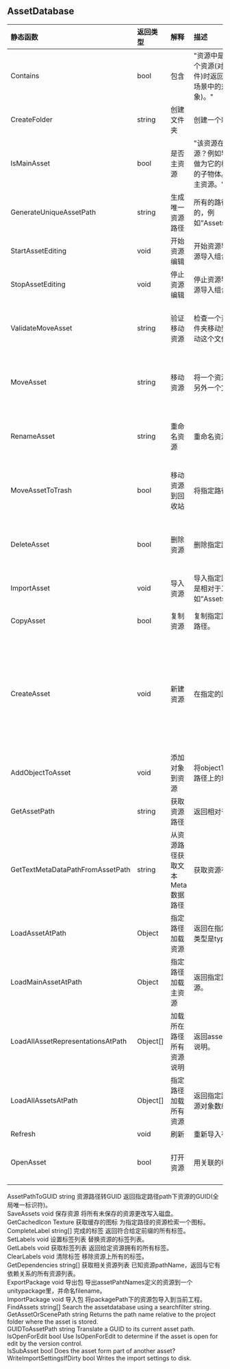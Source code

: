 ## AssetDatabase

|静态函数|返回类型|解释|描述|注意|
|:---|:---|:---|:---|:---|
|Contains|bool|包含|"资源中是否存在该对象？当对象是一个资源(对应资源文件夹中的一个文件)时返回true，否者返回false(例如场景中的对象或者在运行时生成的对象)。"||  
|CreateFolder|string|创建文件夹|创建一个新的文件夹。||
|IsMainAsset|bool|是否主资源|"该资源在Project窗口中是不是主资源？例如导入的模型有一个游戏物体做为它的根物体以及几个网格和扩充的子物体。在这个例子中根物体就是主资源。"||  
|GenerateUniqueAssetPath|string|生成唯一资源路径|所有的路径都是相对于工程文件夹的，例如”Assets/MyTextures/hello.png”||  
|StartAssetEditing|void|开始资源编辑|开始资源导入。它可以让你把多个资源导入组合成一个更大的导入。||  
|StopAssetEditing|void|停止资源编辑|停止资源导入。这可以让你把多个资源导入组合成一个更大的导入。||  
|ValidateMoveAsset|string|验证移动资源|检查一个资源文件是否可以从一个文件夹移动到另外一个。(并不是真的移动这个文件\)|返回String类型 - 如果资源可以移动返回一个空的字符串，否者返回错误字符串。所有的路径都是相对于工程目录文件。例如” Assets/MyTextures/hello.png”。|  
|MoveAsset|string|移动资源|将一个资源文件从一个文件夹移动到另外一个文件夹。|返回String类型 - 如果资源成功共移动返回一个空的字符串,否者返回错误字符串。所有的路径都是相对于工程目录文件。例如”Assets/MyTextures/hello.png”。|  
|RenameAsset|string|重命名资源|重命名资源文件。|返回String类型 - 如果资源成功重命名返回一个空的字符串,否者返回错误字符串。所有的路径都是相对于工程目录文件。例如” Assets/MyTextures/hello.png”。|  
|MoveAssetToTrash|bool|移动资源到回收站|将指定路径的资源移动到回收站。|如果资源已经被成功移动则返回true,如果资源文件不存在或者不能成功移动到回收站返回false。所有的路径都是相对于工程目录文件。例如”Assets/MyTextures/hello.png”。|  
|DeleteAsset |bool|删除资源|删除指定路径的资源文件。|如果资源已经被成功删除返回true,如果资源文件不存在或者不能成功移动到回收站返回false。所有的路径都是相对于工程目录文件。例如”Assets/MyTextures/hello.png”。|
|ImportAsset|void|导入资源|导入指定路径的资源。所有的路径都是相对于工程目录文件。 例如”Assets/MyTextures/hello.png”。| 
|CopyAsset|bool|复制资源|复制指定路径的资源文件到一个新的路径。|所有的路径都是相对于工程目录文件。例如” Assets/MyTextures/hello.png”| 
|CreateAsset| void|新建资源|在指定的路径新建资源。|"你必须保证使用的路径是一个被支持的扩展('.mat' 代表 materials， '.cubemap' 代表 cubemaps， '.GUISkin' 代表 skins， '.anim' 代表 animations and '.asset' 代表任意其他的资源文件。) 当资源被创建后，你可以使用AssetDatabase.AddObjectToAsset把更多的资源添加到文件。如果资源已经存在于指定路径，那么这将会删除原有的资源并新建。" | 
|AddObjectToAsset|void|添加对象到资源|将objectToAdd这个对象添加到指定路径上的现有资源。|请注意，你应该添加资源到”.assets”目录下的资源中，例如导入的模型或纹理将会丢失它们地数据。| 
|GetAssetPath|string|获取资源路径|返回相对于工程资源位置的路径名。|| 
|GetTextMetaDataPathFromAssetPath|string|从资源路径获取文本Meta数据路径|获取资源有关文本.meta文件的路径。|返回字符串类型，.meta文本文件的路径或空字符串，如果文件不存在。| 
|LoadAssetAtPath|Object |指定路径加载资源|返回在指定位置assetPath下第一个类型是type的资源对象。|参数assetPaht不需要区分大小写。在Unity中所有的资源名称和路径都需要斜杠/。|  
|LoadMainAssetAtPath|Object|指定路径加载主资源|返回指定路径assetPath下的主资源。| |
|LoadAllAssetRepresentationsAtPath|Object[]|加载所在路径所有资源说明|返回assetPath所在路径的所有资源说明。|资源说明是资源在项目视图可见的物体。|
|LoadAllAssetsAtPath|Object[]|指定路径加载所有资源|返回指定路径assetPath下的所有资源对象数组。|有些资源文件可能包含许多对象。(例如一个maya文件可能包含许多个网格和游戏物体)。|  
|Refresh|void|刷新|重新导入有更新的资源。|| 
|OpenAsset|bool|打开资源|用关联的程序打开资源文件。|使用外部编辑器。纹理引用程序或者模型工具来打开不同资源类型的资源，如果是文本文件，行编号会指引文本编辑器找到对应行。| 
AssetPathToGUID    string    资源路径转GUID    返回指定路径path下资源的GUID\(全局唯一标识符\)。  
SaveAssets     void    保存资源    将所有未保存的资源更改写入磁盘。  
GetCachedIcon     Texture    获取缓存的图标    为指定路径的资源检索一个图标。  
CompleteLabel     string\[\]    完成的标签    返回符合给定前缀的所有标签。  
SetLabels     void    设置标签列表    替换资源的标签列表。  
GetLabels     void    获取标签列表    返回给定资源拥有的所有标签。  
ClearLabels     void    清除标签    移除资源上所有的标签。  
GetDependencies     string\[\]    获取相关资源列表    已知资源pathName，返回与它有依赖关系的所有资源列表。  
ExportPackage     void    导出包    导出assetPahtNames定义的资源到一个unitypackage里，并命名filename。  
ImportPackage     void    导入包    将packagePath下的资源包导入到当前工程。  
FindAssets    string\[\]        Search the assetdatabase using a searchfilter string.  
GetAssetOrScenePath    string        Returns the path name relative to the project folder where the asset is stored.  
GUIDToAssetPath    string        Translate a GUID to its current asset path.  
IsOpenForEdit    bool        Use IsOpenForEdit to determine if the asset is open for edit by the version control.  
IsSubAsset    bool        Does the asset form part of another asset?  
WriteImportSettingsIfDirty    bool        Writes the import settings to disk.

